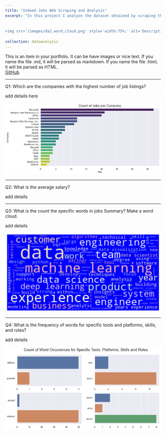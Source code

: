 ```yaml
---
title: "Indeed Jobs Web Scraping and Analysis"
excerpt: "In this project I analyze the dataset obtained by scraping the HTML data from the Indeed jobs web page<br/>


<img src='/images/da2_word_cloud.png' style='width:75%;' alt='Description of the image'>"

collection: dataanalysis
---
```


This is an item in your portfolio. It can be have images or nice text. If you name the file .md, it will be parsed as markdown. If you name the file .html, it will be parsed as HTML. 
<br/>
[GitHub](https://github.com)



---
Q1: Which are the companies with the highest number of job listings?

add details here



<img src='/images/da2_jobs_comp.png'>


---
Q2: What is the average salary?

add details




---
Q3: What is the count the specific words in jobs Summary? Make a word cloud.

add details



<img src='/images/da2_word_cloud.png'>

---
Q4: What is the frequency of words for specific tools and platforms, skills, and roles?

add details



<img src='/images/da2_tools_roles.png'>


